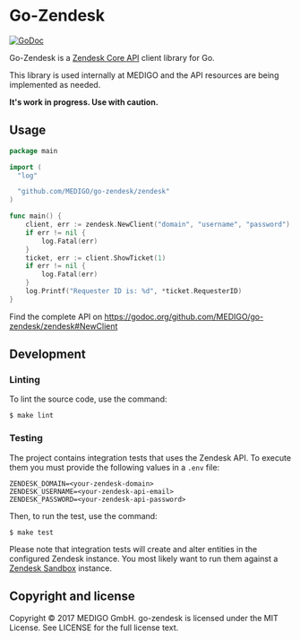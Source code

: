 # Go-Zendesk

[![GoDoc](http://godoc.org/github.com/MEDIGO/go-zendesk/zendesk?status.png)](http://godoc.org/github.com/MEDIGO/go-zendesk/zendesk)

Go-Zendesk is a [Zendesk Core API](https://developer.zendesk.com/rest_api/docs/core/introduction) client library for Go.

This library is used internally at MEDIGO and the API resources are being implemented as needed.

**It's work in progress. Use with caution.**

## Usage

```go
package main

import (
  "log"

  "github.com/MEDIGO/go-zendesk/zendesk"
)

func main() {
    client, err := zendesk.NewClient("domain", "username", "password")
    if err != nil {
        log.Fatal(err)
    }
    ticket, err := client.ShowTicket(1)
    if err != nil {
        log.Fatal(err)
    }
    log.Printf("Requester ID is: %d", *ticket.RequesterID)
}
```

Find the complete API on https://godoc.org/github.com/MEDIGO/go-zendesk/zendesk#NewClient


## Development

### Linting

To lint the source code, use the command:

```
$ make lint
```

### Testing

The project contains integration tests that uses the Zendesk API. To execute them you must provide the following values in a `.env` file:

```
ZENDESK_DOMAIN=<your-zendesk-domain>
ZENDESK_USERNAME=<your-zendesk-api-email>
ZENDESK_PASSWORD=<your-zendesk-api-password>
```

Then, to run the test, use the command:

```
$ make test
```

Please note that integration tests will create and alter entities in the configured Zendesk instance.
You most likely want to run them against a [Zendesk Sandbox](https://support.zendesk.com/hc/en-us/articles/203661826-Testing-changes-in-your-sandbox-Enterprise-) instance.

## Copyright and license

Copyright © 2017 MEDIGO GmbH. go-zendesk is licensed under the MIT License. See LICENSE for the full license text.
